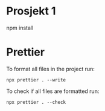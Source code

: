 # Prosjekt 1

npm install



# Prettier
To format all files in the project run:
```
npx prettier . --write
```

To check if all files are formatted run:
```
npx prettier . --check
```
